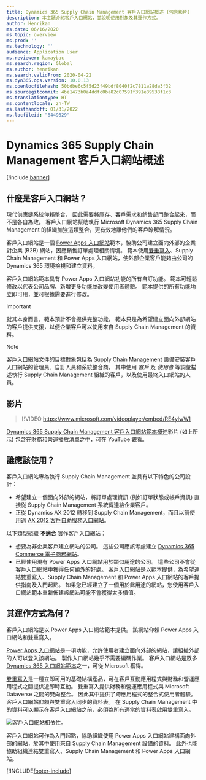 ```yaml
---
title: Dynamics 365 Supply Chain Management 客戶入口網站概述 (包含影片)
description: 本主題介紹客戶入口網站，並說明使用對象及其運作方式。
author: Henrikan
ms.date: 06/16/2020
ms.topic: overview
ms.prod: ''
ms.technology: ''
audience: Application User
ms.reviewer: kamaybac
ms.search.region: Global
ms.author: henrikan
ms.search.validFrom: 2020-04-22
ms.dyn365.ops.version: 10.0.13
ms.openlocfilehash: 50bdbe6c5f5d23f49bdf8040f2c7811a28da3f32
ms.sourcegitcommit: 4be1473b0a4ddfc0ba82c07591f391e89538f1c3
ms.translationtype: HT
ms.contentlocale: zh-TW
ms.lasthandoff: 01/31/2022
ms.locfileid: "8449829"
---
```

# <a name="customer-portal-for-dynamics-365-supply-chain-management-overview"></a>Dynamics 365 Supply Chain Management 客戶入口網站概述

[!include [banner](../includes/banner.md)]


## <a name="what-is-the-customer-portal"></a>什麼是客戶入口網站？

現代供應鏈系統仰賴整合， 因此需要將庫存、客戶需求和銷售部門整合起來，而不是各自為政。 客戶入口網站幫助執行 Microsoft Dynamics 365 Supply Chain Management 的組織加強這類整合，更有效地讓他們的客戶瞭解情況。

客戶入口網站是一個 [Power Apps 入口網站](/powerapps/maker/portals/overview)範本，協助公司建立面向外部的企業對企業 (B2B) 網站，因應銷售訂單處理相關情境。 範本使用[雙重寫入](../../fin-ops-core/dev-itpro/data-entities/dual-write/dual-write-home-page.md)、Supply Chain Management 和 Power Apps 入口網站，使外部企業客戶能夠由公司的 Dynamics 365 環境檢視和建立資料。

客戶入口網站範本具有 Power Apps 入口網站功能的所有自訂功能。 範本可輕鬆修改以代表公司品牌、新增更多功能並改變使用者體驗。 範本提供的所有功能均立即可用，並可根據需要進行修改。

> [!IMPORTANT]
> 就其本身而言，範本預計不會提供完整功能。 範本只是為希望建立面向外部網站的客戶提供支援，以便企業客戶可以使用來自 Supply Chain Management 的資料。

> [!NOTE]
> 客戶入口網站文件的目標對象包括為 Supply Chain Management 設備安裝客戶入口網站的管理員、自訂人員和系統整合商。 其中使用 _客戶_ 及 _使用者_ 等詞彙描述執行 Supply Chain Management 組織的客戶，以及使用最終入口網站的人員。

## <a name="video"></a>影片

> [!VIDEO https://www.microsoft.com/videoplayer/embed/RE4ylwW]

[Dynamics 365 Supply Chain Management 客戶入口網站範本概述](https://youtu.be/nPrqoLuHfV8)影片 (如上所示) 包含在[財務和營運播放清單](https://www.youtube.com/playlist?list=PLcakwueIHoT_SYfIaPGoOhloFoCXiUSyW)之中，可在 YouTube 觀看。

## <a name="who-should-use-it"></a>誰應該使用？

客戶入口網站專為執行 Supply Chain Management 並具有以下特色的公司設計：

- 希望建立一個面向外部的網站，將訂單處理資訊 (例如訂單狀態或帳戶資訊) 直接從 Supply Chain Management 系統傳達給企業客戶。
- 正從 Dynamics AX 2012 轉移到 Supply Chain Management，而且以前使用過 [AX 2012 客戶自助服務入口網站](/dynamicsax-2012/appuser-itpro/about-the-customer-self-service-portal)。

以下類型組織 **不適合** 實作客戶入口網站：

- 想要為非企業客戶建立網站的公司。 這些公司應該考慮建立 [Dynamics 365 Commerce 電子商務網站](../../commerce/create-ecommerce-site.md)。
- 已經使用現有 Power Apps 入口網站用於類似用途的公司。 這些公司不會從客戶入口網站中獲得任何額外的好處。 客戶入口網站是以範本提供，為希望連結雙重寫入、Supply Chain Management 和 Power Apps 入口網站的客戶提供指南及入門起點。 如果您已經建立了一個用於此用途的網站，您使用客戶入口網站範本重新佈建該網站可能不會獲得太多價值。

## <a name="how-does-it-work"></a>其運作方式為何？

客戶入口網站是以 Power Apps 入口網站範本提供。 該網站仰賴 Power Apps 入口網站和雙重寫入。

[Power Apps 入口網站](/powerapps/maker/portals/overview)是一項功能，允許使用者建立面向外部的網站，讓組織外部的人可以登入該網站。 製作入口網站幾乎不需要編碼作業。 客戶入口網站是眾多 [Dynamics 365 入口網站範本](/powerapps/maker/portals/portal-templates#environment-with-model-driven-apps-in-dynamics-365)之一，可從 Microsoft 獲得。

[雙重寫入](/powerapps/maker/portals/overview)是一種立即可用的基礎結構產品，可在客戶互動應用程式與財務和營運應用程式之間提供近即時互動。 雙重寫入提供財務和營運應用程式與 Microsoft Dataverse 之間的雙向整合。 因此其中提供了跨應用程式的整合式使用者體驗。 客戶入口網站仰賴與雙重寫入同步的資料表。 在 Supply Chain Management 中的資料可以顯示在客戶入口網站之前，必須為所有適當的資料表啟用雙重寫入。

![客戶入口網站相依性。](media/customer-portal-elements.png "客戶入口網站相依性")

客戶入口網站可作為入門起點，協助組織使用 Power Apps 入口網站建構面向外部的網站，於其中使用來自 Supply Chain Management 設備的資料。 此外也能協助組織連結雙重寫入、Supply Chain Management 和 Power Apps 入口網站。


[!INCLUDE[footer-include](../../includes/footer-banner.md)]